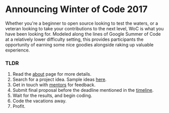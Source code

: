 # Announcing Winter of Code 2017

Whether you're a beginner to open source looking to test the waters, or a veteran looking to take your contributions to the next level, WoC is what you have been looking for. Modeled along the lines of Google Summer of Code at a relatively lower difficulty setting, this provides participants the opportunity of earning some nice goodies alongside raking up valuable experience.

### TLDR

1. Read the [about](about) page for more details.
2. Search for a project idea. Sample ideas [here](projects).
3. Get in touch with [mentors](mentors) for feedback.
4. Submit final proposal before the deadline mentioned in the [timeline](timeline).
5. Wait for the results, and begin coding.
6. Code the vacations away.
7. Profit.

